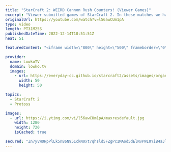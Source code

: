 ```yaml
---
title: "StarCraft 2: WEIRD Cannon Rush Counters! (Viewer Games)"
excerpt: "Viewer submitted games of StarCraft 2. In these matches we have a look at some questionable Cannon Rushes, with even more questionable responses.  If you want me to cast your StarCraft 2 match next, you can submit your best game to replays@lowko.tv.   Support my work on Patreon: https://www.patreon.com/lowkotv"
originalUrl: https://youtube.com/watch?v=l56awCUm1pA
type: video
length: PT31M25S
publishedDateTime: 2022-12-14T10:51:51Z
heat: 51

featuredContent: "<iframe width=\"800\" height=\"500\" frameborder=\"0\" src=\"https://www.youtube.com/embed/l56awCUm1pA\" allow=\"accelerometer; autoplay; encrypted-media; gyroscope; picture-in-picture\" allowfullscreen></iframe>"

provider:
  name: LowkoTV
  domain: lowko.tv
  images:
    - url: https://everyday-cc.github.io/starcraft2/assets/images/organizations/lowko.tv-50x50.jpg
      width: 50
      height: 50

topics:
  - StarCraft 2
  - Protoss

images:
  - url: https://i.ytimg.com/vi/l56awCUm1pA/maxresdefault.jpg
    width: 1280
    height: 720
    isCached: true

secured: "Zn7yvWOHpPlLk5nB6N951ckN0xt/qhsld5FZgPc1MAod5dElNvPWI0YiB4aJlLlLLlF4rAu3/9U0yUnb4D7I2N1MDb4OzYGafWTp578oXO8lhfwwCrBKtQ1ndr9A2av2zu+P5XPNvEQOnX7eUKy7vabXK5c3KctopeUKkP1O1LBoFTL4oxRz8DOIr+DsULXWkpKfp9SHZFllRz9M88HD0ivygzCP8aOoc+cWefX7Cr0A7+mgahJd2tdSHufFYKiVtSVOkJg2JyMLvastJOC7cDJlpk6xC9CGlcnyClTZgPw4PcnIOkAJB14CmWNRxLmXQ9e/pei9JW3mjf3/NEppH5jBG3oqnmLk/XkUe0uKvjvkPajKH0Qdzkt9IpRHrEamD4VvcTNAQ0AWPGUYCg1lJUWfe4gr5b+0uShYAAFdmTk=;MO0/i1Ejd4kGSXhrV3ODxw=="
---
```


